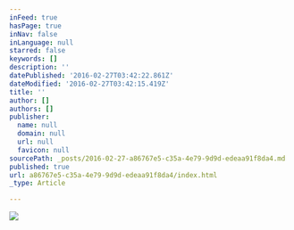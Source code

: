```yaml
---
inFeed: true
hasPage: true
inNav: false
inLanguage: null
starred: false
keywords: []
description: ''
datePublished: '2016-02-27T03:42:22.861Z'
dateModified: '2016-02-27T03:42:15.419Z'
title: ''
author: []
authors: []
publisher:
  name: null
  domain: null
  url: null
  favicon: null
sourcePath: _posts/2016-02-27-a86767e5-c35a-4e79-9d9d-edeaa91f8da4.md
published: true
url: a86767e5-c35a-4e79-9d9d-edeaa91f8da4/index.html
_type: Article

---
```

![](https://the-grid-user-content.s3-us-west-2.amazonaws.com/caddaf5c-af64-4bd5-8e28-aebefe0e51ec.png)
